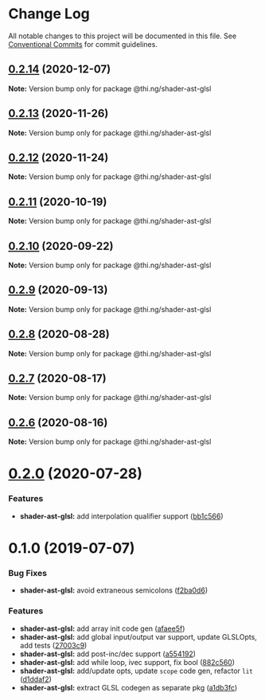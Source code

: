 # Change Log

All notable changes to this project will be documented in this file.
See [Conventional Commits](https://conventionalcommits.org) for commit guidelines.

## [0.2.14](https://github.com/thi-ng/umbrella/compare/@thi.ng/shader-ast-glsl@0.2.13...@thi.ng/shader-ast-glsl@0.2.14) (2020-12-07)

**Note:** Version bump only for package @thi.ng/shader-ast-glsl





## [0.2.13](https://github.com/thi-ng/umbrella/compare/@thi.ng/shader-ast-glsl@0.2.12...@thi.ng/shader-ast-glsl@0.2.13) (2020-11-26)

**Note:** Version bump only for package @thi.ng/shader-ast-glsl





## [0.2.12](https://github.com/thi-ng/umbrella/compare/@thi.ng/shader-ast-glsl@0.2.11...@thi.ng/shader-ast-glsl@0.2.12) (2020-11-24)

**Note:** Version bump only for package @thi.ng/shader-ast-glsl





## [0.2.11](https://github.com/thi-ng/umbrella/compare/@thi.ng/shader-ast-glsl@0.2.10...@thi.ng/shader-ast-glsl@0.2.11) (2020-10-19)

**Note:** Version bump only for package @thi.ng/shader-ast-glsl





## [0.2.10](https://github.com/thi-ng/umbrella/compare/@thi.ng/shader-ast-glsl@0.2.9...@thi.ng/shader-ast-glsl@0.2.10) (2020-09-22)

**Note:** Version bump only for package @thi.ng/shader-ast-glsl





## [0.2.9](https://github.com/thi-ng/umbrella/compare/@thi.ng/shader-ast-glsl@0.2.8...@thi.ng/shader-ast-glsl@0.2.9) (2020-09-13)

**Note:** Version bump only for package @thi.ng/shader-ast-glsl





## [0.2.8](https://github.com/thi-ng/umbrella/compare/@thi.ng/shader-ast-glsl@0.2.7...@thi.ng/shader-ast-glsl@0.2.8) (2020-08-28)

**Note:** Version bump only for package @thi.ng/shader-ast-glsl





## [0.2.7](https://github.com/thi-ng/umbrella/compare/@thi.ng/shader-ast-glsl@0.2.6...@thi.ng/shader-ast-glsl@0.2.7) (2020-08-17)

**Note:** Version bump only for package @thi.ng/shader-ast-glsl





## [0.2.6](https://github.com/thi-ng/umbrella/compare/@thi.ng/shader-ast-glsl@0.2.5...@thi.ng/shader-ast-glsl@0.2.6) (2020-08-16)

**Note:** Version bump only for package @thi.ng/shader-ast-glsl





# [0.2.0](https://github.com/thi-ng/umbrella/compare/@thi.ng/shader-ast-glsl@0.1.39...@thi.ng/shader-ast-glsl@0.2.0) (2020-07-28)


### Features

* **shader-ast-glsl:** add interpolation qualifier support ([bb1c566](https://github.com/thi-ng/umbrella/commit/bb1c56621701bd66cc56062cd258a63c64c029d2))





# 0.1.0 (2019-07-07)

### Bug Fixes

* **shader-ast-glsl:** avoid extraneous semicolons ([f2ba0d6](https://github.com/thi-ng/umbrella/commit/f2ba0d6))

### Features

* **shader-ast-glsl:** add array init code gen ([afaee5f](https://github.com/thi-ng/umbrella/commit/afaee5f))
* **shader-ast-glsl:** add global input/output var support, update GLSLOpts, add tests ([27003c9](https://github.com/thi-ng/umbrella/commit/27003c9))
* **shader-ast-glsl:** add post-inc/dec support ([a554192](https://github.com/thi-ng/umbrella/commit/a554192))
* **shader-ast-glsl:** add while loop, ivec support, fix bool ([882c560](https://github.com/thi-ng/umbrella/commit/882c560))
* **shader-ast-glsl:** add/update opts, update `scope` code gen, refactor `lit` ([d1ddaf2](https://github.com/thi-ng/umbrella/commit/d1ddaf2))
* **shader-ast-glsl:** extract GLSL codegen as separate pkg ([a1db3fc](https://github.com/thi-ng/umbrella/commit/a1db3fc))
